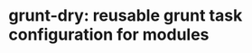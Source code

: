 grunt-dry: reusable grunt task configuration for modules
========================================================
